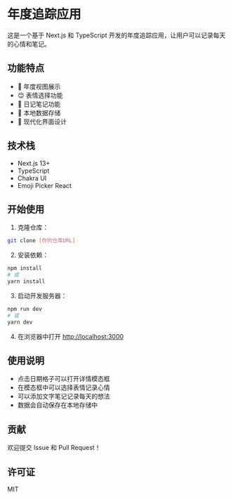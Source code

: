 # 年度追踪应用

这是一个基于 Next.js 和 TypeScript 开发的年度追踪应用，让用户可以记录每天的心情和笔记。

## 功能特点

- 📅 年度视图展示
- 😊 表情选择功能
- 📝 日记笔记功能
- 💾 本地数据存储
- 🎨 现代化界面设计

## 技术栈

- Next.js 13+
- TypeScript
- Chakra UI
- Emoji Picker React

## 开始使用

1. 克隆仓库：
```bash
git clone [你的仓库URL]
```

2. 安装依赖：
```bash
npm install
# 或
yarn install
```

3. 启动开发服务器：
```bash
npm run dev
# 或
yarn dev
```

4. 在浏览器中打开 [http://localhost:3000](http://localhost:3000)

## 使用说明

- 点击日期格子可以打开详情模态框
- 在模态框中可以选择表情记录心情
- 可以添加文字笔记记录每天的想法
- 数据会自动保存在本地存储中

## 贡献

欢迎提交 Issue 和 Pull Request！

## 许可证

MIT 